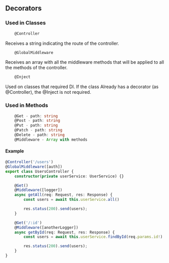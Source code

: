 ## Decorators

### Used in Classes

```typescript
    @Controller
```

Receives a string indicating the route of the controller.

```typescript
    @GlobalMiddleware
```

Receives an array with all the middleware methods that will be applied to all the methods of the controller.


```typescript
    @Inject
```
Used on classes that required DI. If the class Already has a decorator (as @Controller), the @Inject is not required.

### Used in Methods

```typescript
    @Get - path: string
    @Post - path: string
    @Put - path: string
    @Patch - path: string
    @Delete - path: string
    @Middleware - Array with methods
```

#### Example

```typescript
@Controller('/users')
@GlobalMiddleware([auth])
export class UsersController {
    constructor(private userService: UserService) {}

    @Get()
    @Middleware([logger])
    async getAll(req: Request, res: Response) {
        const users = await this.userService.all()

        res.status(200).send(users);
    }

    @Get('/:id')
    @Middleware([anotherLogger])
    async getById(req: Request, res: Response) {
        const users = await this.userService.findById(req.params.id!)

        res.status(200).send(users);
    }
}
```
